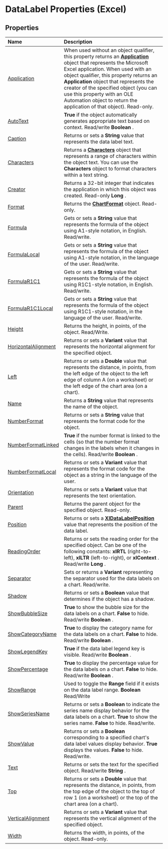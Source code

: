 
# DataLabel Properties (Excel)

## Properties



|**Name**|**Description**|
|:-----|:-----|
|[Application](b29cf722-766d-fe18-1a77-ee86081674f4.md)|When used without an object qualifier, this property returns an  **[Application](19b73597-5cf9-4f56-8227-b5211f657f6f.md)** object that represents the Microsoft Excel application. When used with an object qualifier, this property returns an **Application** object that represents the creator of the specified object (you can use this property with an OLE Automation object to return the application of that object). Read-only.|
|[AutoText](a549b738-59fb-a096-c4e9-d8f00bc59239.md)| **True** if the object automatically generates appropriate text based on context. Read/write **Boolean** .|
|[Caption](d67910da-d357-39c1-83f0-471eda2ee0fc.md)|Returns or sets a  **String** value that represents the data label text.|
|[Characters](0072e034-727d-6de5-f2bc-ce398ac750bc.md)|Returns a  **[Characters](128c9ee4-8ba3-6d22-ad0f-9f20be1e24af.md)** object that represents a range of characters within the object text. You can use the **Characters** object to format characters within a text string.|
|[Creator](9387a1d2-052a-3af1-dde9-ed8b3c4ce7d6.md)|Returns a 32-bit integer that indicates the application in which this object was created. Read-only  **Long** .|
|[Format](8a99d824-e1f0-0935-1939-62252cb32522.md)|Returns the  **[ChartFormat](edac71b7-ed38-6658-2cbf-6493dc1ad3ed.md)** object. Read-only.|
|[Formula](6786f357-1929-2936-cffb-0d28dc8a6f97.md)|Gets or sets a  **String** value that represents the formula of the object using A1-style notation, in English. Read/write.|
|[FormulaLocal](57712204-895c-43c7-7182-56b1e72e7ce5.md)|Gets or sets a  **String** value that represents the formula of the object using A1-style notation, in the language of the user. Read/write.|
|[FormulaR1C1](eb1d3ac2-638f-e622-5fd5-68584a3259ab.md)|Gets or sets a  **String** value that represents the formula of the object using R1C1-style notation, in English. Read/write.|
|[FormulaR1C1Local](f2c9b73a-c1c0-65e1-eb9f-86e0b2838019.md)|Gets or sets a  **String** value that represents the formula of the object using R1C1-style notation, in the language of the user. Read/write.|
|[Height](0cd1b5da-8dfd-6e36-ed50-38fb7e8772f2.md)|Returns the height, in points, of the object. Read/Write.|
|[HorizontalAlignment](3e25d2b0-2e0c-f640-61c0-eb12727334f1.md)|Returns or sets a  **Variant** value that represents the horizontal alignment for the specified object.|
|[Left](61b2d1ca-cc30-18cb-1bcf-463048be408f.md)|Returns or sets a  **Double** value that represents the distance, in points, from the left edge of the object to the left edge of column A (on a worksheet) or the left edge of the chart area (on a chart).|
|[Name](15fb1b54-4e80-0ac7-0767-934139148c20.md)|Returns a  **String** value that represents the name of the object.|
|[NumberFormat](1be10810-da25-588c-9c04-ce572069cf42.md)|Returns or sets a  **String** value that represents the format code for the object.|
|[NumberFormatLinked](80e17e98-3657-70c1-8d9a-c37a9a99671c.md)| **True** if the number format is linked to the cells (so that the number format changes in the labels when it changes in the cells). Read/write **Boolean** .|
|[NumberFormatLocal](9f2e3b12-9fda-0516-2fe0-edf5acc32b01.md)|Returns or sets a  **Variant** value that represents the format code for the object as a string in the language of the user.|
|[Orientation](72debe2d-12fe-9a42-95c6-e8c8e4d90530.md)|Returns or sets a  **Variant** value that represents the text orientation.|
|[Parent](6c8eb6f6-6e33-baae-41d5-5d71f2e9a2c7.md)|Returns the parent object for the specified object. Read-only.|
|[Position](9e9ef5df-10f2-64d6-35e7-468bbb1925e6.md)|Returns or sets a  **[XlDataLabelPosition](0373c2a8-b79b-17a1-b999-f3bb1d37aa0a.md)** value that represents the position of the data label.|
|[ReadingOrder](2941795a-7c7d-d51b-556c-59c9d2fee863.md)|Returns or sets the reading order for the specified object. Can be one of the following constants:  **xlRTL** (right-to-left), **xlLTR** (left-to-right), or **xlContext** . Read/write **Long** .|
|[Separator](b71d6358-a296-1eaf-ae5c-21ba7c054900.md)|Sets or returns a  **Variant** representing the separator used for the data labels on a chart. Read/write.|
|[Shadow](4a25cab6-9190-dc20-843b-f05a8e5626df.md)|Returns or sets a  **Boolean** value that determines if the object has a shadow.|
|[ShowBubbleSize](e2768811-a45a-40cb-5327-64e3985095f0.md)| **True** to show the bubble size for the data labels on a chart. **False** to hide. Read/write **Boolean** .|
|[ShowCategoryName](a8f2fdad-273a-3a45-7396-9691109c25d4.md)| **True** to display the category name for the data labels on a chart. **False** to hide. Read/write **Boolean** .|
|[ShowLegendKey](0857f78c-1c96-1887-e55e-4997dc22afb0.md)| **True** if the data label legend key is visible. Read/write **Boolean** .|
|[ShowPercentage](9d084502-545d-7a9a-1b6d-e12d4e2b34e6.md)| **True** to display the percentage value for the data labels on a chart. **False** to hide. Read/write **Boolean** .|
|[ShowRange](a7f1b60f-e19d-bfb4-9d5d-530fd01f862e.md)|Used to toggle the  **Range** field if it exists on the data label range. **Boolean** Read/Write|
|[ShowSeriesName](95fd3b99-1ea5-5b51-7048-1dfba228aaa6.md)|Returns or sets a  **Boolean** to indicate the series name display behavior for the data labels on a chart. **True** to show the series name. **False** to hide. Read/write.|
|[ShowValue](83d4ead9-3539-d420-d4bd-2b474e174e10.md)|Returns or sets a  **Boolean** corresponding to a specified chart's data label values display behavior. **True** displays the values. **False** to hide. Read/write.|
|[Text](026edc24-dd5d-0d90-393f-062580b44229.md)|Returns or sets the text for the specified object. Read/write  **String** .|
|[Top](c777c9ec-69df-38d3-140e-dcea5a97ddeb.md)|Returns or sets a  **Double** value that represents the distance, in points, from the top edge of the object to the top of row 1 (on a worksheet) or the top of the chart area (on a chart).|
|[VerticalAlignment](ba16b09a-368e-c561-e51e-da7492770972.md)|Returns or sets a  **Variant** value that represents the vertical alignment of the specified object.|
|[Width](88b6a854-cce5-c500-3395-55dea721fd0d.md)|Returns the width, in points, of the object. Read-only.|
